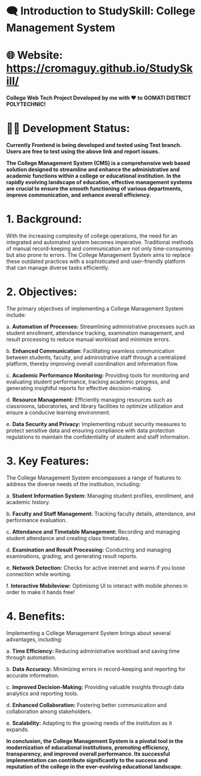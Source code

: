 # 🗨️ Introduction to StudySkill: College Management System #


# 🌐 Website: https://cromaguy.github.io/StudySkill/ # 

**College Web Tech Project Developed by me with ❤️ to GOMATI DISTRICT POLYTECHNIC!**

# 🧑‍💻 Development Status: #
**Currently Frontend is being developed and tested using Test branch. Users are free to test using the above link and report issues.**


**The College Management System (CMS) is a comprehensive web based solution designed to streamline and enhance the administrative and academic functions within a college or educational institution. In the rapidly evolving landscape of education, effective management systems are crucial to ensure the smooth functioning of various departments, improve communication, and enhance overall efficiency.**



# 1. Background: #
With the increasing complexity of college operations, the need for an integrated and automated system becomes imperative. Traditional methods of manual record-keeping and communication are not only time-consuming but also prone to errors. The College Management System aims to replace these outdated practices with a sophisticated and user-friendly platform that can manage diverse tasks efficiently.


# 2. Objectives: #
The primary objectives of implementing a College Management System include:

   a. **Automation of Processes:** Streamlining administrative processes such as student enrollment, attendance tracking, examination management, and result processing to reduce manual workload and minimize errors.

   b. **Enhanced Communication:** Facilitating seamless communication between students, faculty, and administrative staff through a centralized platform, thereby improving overall coordination and information flow.

   c. **Academic Performance Monitoring:** Providing tools for monitoring and evaluating student performance, tracking academic progress, and generating insightful reports for effective decision-making.

   d. **Resource Management:** Efficiently managing resources such as classrooms, laboratories, and library facilities to optimize utilization and ensure a conducive learning environment.

   e. **Data Security and Privacy:** Implementing robust security measures to protect sensitive data and ensuring compliance with data protection regulations to maintain the confidentiality of student and staff information.


# 3. Key Features: #
The College Management System encompasses a range of features to address the diverse needs of the institution, including:

   a. **Student Information System:** Managing student profiles, enrollment, and academic history.

   b. **Faculty and Staff Management:** Tracking faculty details, attendance, and performance evaluation.

   c. **Attendance and Timetable Management:** Recording and managing student attendance and creating class timetables.

   d. **Examination and Result Processing:** Conducting and managing examinations, grading, and generating result reports.

   e. **Network Detection:** Checks for active internet and warns if you loose connection while working.

   f. **Interactive Mobileview:** Optimising UI to interact with mobile phones in order to make it hands free!


# 4. Benefits: #
Implementing a College Management System brings about several advantages, including:

   a. **Time Efficiency:** Reducing administrative workload and saving time through automation.

   b. **Data Accuracy:** Minimizing errors in record-keeping and reporting for accurate information.

   c. **Improved Decision-Making:** Providing valuable insights through data analytics and reporting tools.

   d. **Enhanced Collaboration:** Fostering better communication and collaboration among stakeholders.

   e. **Scalability:** Adapting to the growing needs of the institution as it expands.


**In conclusion, the College Management System is a pivotal tool in the modernization of educational institutions, promoting efficiency, transparency, and improved overall performance. Its successful implementation can contribute significantly to the success and reputation of the college in the ever-evolving educational landscape.**
